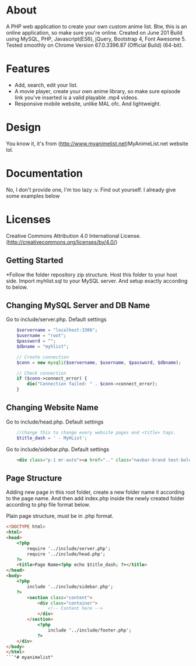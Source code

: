 # About
A PHP web application to create your own custom anime list. Btw, this is an online application, so make sure you're online.
Created on June 201
Build using MySQL, PHP, Javascript(ES6), jQuery, Bootstrap 4, Font Awesome 5.
Tested smoothly on Chrome Version 67.0.3396.87 (Official Build) (64-bit).

# Features
- Add, search, edit your list.
- A movie player, create your own anime library, so make sure episode link you've inserted is a valid playable .mp4 videos.
- Responsive mobile website, unlike MAL ofc. And lightweight.

# Design
You know it, it's from (http://www.myanimelist.net)MyAnimeList.net website lol.

# Documentation
No, I don't provide one, I'm too lazy :v. Find out yourself. I already give some examples below

# Licenses
Creative Commons Attribution 4.0 International License. (http://creativecommons.org/licenses/by/4.0/)

## Getting Started
*Follow the folder repository zip structure.
Host this folder to your host side.
Import myhlist.sql to your MySQL server.
And setup exactly according to below.

## Changing MySQL Server and DB Name
Go to include/server.php.
Default settings
```php
    $servername = "localhost:3306";
    $username = "root";
    $password = "";
    $dbname = "myhlist";

    // Create connection
    $conn = new mysqli($servername, $username, $password, $dbname);

    // Check connection
    if ($conn->connect_error) {
        die("Connection failed: " . $conn->connect_error);
    } 
```
## Changing Website Name
Go to include/head.php.
Default settings
```php
    //change this to change every website pages end <title> tags.
    $title_dash = ' - MyHList';
```

Go to include/sidebar.php.
Default settings
```html
    <div class="p-1 mr-auto"><a href=".." class="navbar-brand text-bold">MyHList.net</a></div>
```

## Page Structure
Adding new page in this root folder, create a new folder name it according to the page name.
And then add index.php inside the newly created folder according to php file format below.

Plain page structure, must be in .php format.
```html
<!DOCTYPE html>
<html>
<head>
    <?php
        require '../include/server.php';
        require '../include/head.php';
    ?>
    <title>Page Name<?php echo $title_dash; ?></title>
</head>
<body>
    <?php
        include '../include/sidebar.php';
    ?>
        <section class="content">
            <div class="container">
                <!-- Content here -->
            </div>
        </section>
            <?php
                include '../include/footer.php';
            ?>
    </div>
</body>
</html>
```"# myanimelist" 

